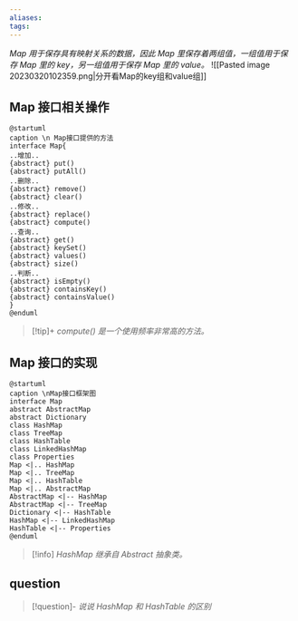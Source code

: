 ```yaml
---
aliases: 
tags: 
---
```

_Map 用于保存具有映射关系的数据，因此 Map 里保存着两组值，一组值用于保存 Map 里的 key，另一组值用于保存 Map 里的 value。_
![[Pasted image 20230320102359.png|分开看Map的key组和value组]]

## Map 接口相关操作

```plantuml
@startuml
caption \n Map接口提供的方法
interface Map{
..增加..
{abstract} put()
{abstract} putAll()
..删除..
{abstract} remove()
{abstract} clear()
..修改..
{abstract} replace()
{abstract} compute()
..查询..
{abstract} get()
{abstract} keySet()
{abstract} values()
{abstract} size()
..判断..
{abstract} isEmpty()
{abstract} containsKey()
{abstract} containsValue()
}
@enduml
```

> [!tip]+ _compute() 是一个使用频率非常高的方法。_

## Map 接口的实现

```plantuml
@startuml
caption \nMap接口框架图
interface Map
abstract AbstractMap
abstract Dictionary
class HashMap
class TreeMap
class HashTable
class LinkedHashMap
class Properties
Map <|.. HashMap
Map <|.. TreeMap
Map <|.. HashTable
Map <|.. AbstractMap
AbstractMap <|-- HashMap
AbstractMap <|-- TreeMap
Dictionary <|-- HashTable
HashMap <|-- LinkedHashMap
HashTable <|-- Properties
@enduml
```

> [!info] _HashMap 继承自 Abstract 抽象类。_

## question

> [!question]- _说说 HashMap 和 HashTable 的区别_
